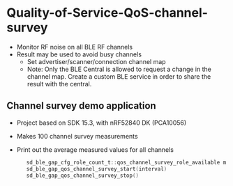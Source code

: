 # Quality-of-Service-QoS-channel-survey
* Monitor RF noise on all BLE RF channels
* Result may be used to avoid busy channels
  * Set advertiser/scanner/connection channel map
  * Note: Only the BLE Central is allowed to request a change in the channel map. Create a custom BLE service in order to share the result with the central. 
  
  
## Channel survey demo application ##

* Project based on SDK 15.3, with nRF52840 DK (PCA10056)
* Makes 100 channel survey measurements
* Print out the average measured values for all channels



  ```C
     sd_ble_gap_cfg_role_count_t::qos_channel_survey_role_available must be set
     sd_ble_gap_qos_channel_survey_start(interval)
     sd_ble_gap_qos_channel_survey_stop()


